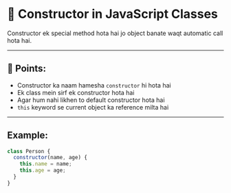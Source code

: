 # 🧱 Constructor in JavaScript Classes

Constructor ek special method hota hai jo object banate waqt automatic call hota hai.

---

## 🔑 Points:

- Constructor ka naam hamesha `constructor` hi hota hai
- Ek class mein sirf ek constructor hota hai
- Agar hum nahi likhen to default constructor hota hai
- `this` keyword se current object ka reference milta hai

---

## Example:

```js
class Person {
  constructor(name, age) {
    this.name = name;
    this.age = age;
  }
}
```
